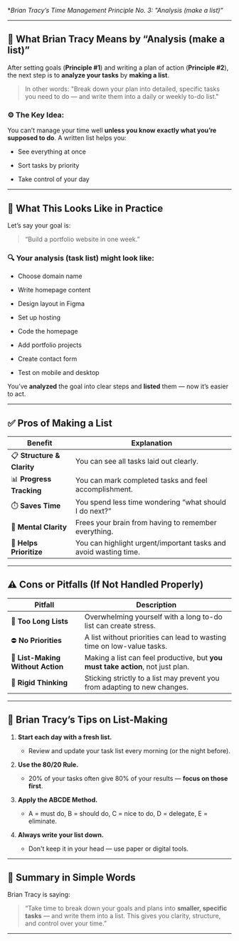  **Brian Tracy’s Time Management Principle No. 3:
	*"Analysis (make a list)”** 

---

## 🧠 **What Brian Tracy Means by “Analysis (make a list)”**

After setting goals (**Principle #1**) and writing a plan of action (**Principle #2**), the next step is to **analyze your tasks** by **making a list**.

> In other words: "Break down your plan into detailed, specific tasks you need to do — and write them into a daily or weekly to-do list."

### ⚙️ The Key Idea:

You can’t manage your time well **unless you know exactly what you’re supposed to do**. A written list helps you:

- See everything at once
    
- Sort tasks by priority
    
- Take control of your day
    

---

## 🧩 **What This Looks Like in Practice**

Let’s say your goal is:

> “Build a portfolio website in one week.”

### 🔍 Your analysis (task list) might look like:

- Choose domain name
    
- Write homepage content
    
- Design layout in Figma
    
- Set up hosting
    
- Code the homepage
    
- Add portfolio projects
    
- Create contact form
    
- Test on mobile and desktop
    

You’ve **analyzed** the goal into clear steps and **listed** them — now it’s easier to act.

---

## ✅ **Pros of Making a List**

|Benefit|Explanation|
|---|---|
|📋 **Structure & Clarity**|You can see all tasks laid out clearly.|
|📊 **Progress Tracking**|You can mark completed tasks and feel accomplishment.|
|⏱️ **Saves Time**|You spend less time wondering “what should I do next?”|
|🧠 **Mental Clarity**|Frees your brain from having to remember everything.|
|📌 **Helps Prioritize**|You can highlight urgent/important tasks and avoid wasting time.|

---

## ⚠️ **Cons or Pitfalls (If Not Handled Properly)**

|Pitfall|Description|
|---|---|
|🧾 **Too Long Lists**|Overwhelming yourself with a long to-do list can create stress.|
|⛔ **No Priorities**|A list without priorities can lead to wasting time on low-value tasks.|
|🔁 **List-Making Without Action**|Making a list can feel productive, but **you must take action**, not just plan.|
|📎 **Rigid Thinking**|Sticking strictly to a list may prevent you from adapting to new changes.|

---

## 📝 Brian Tracy’s Tips on List-Making

1. **Start each day with a fresh list.**
    
    - Review and update your task list every morning (or the night before).
        
2. **Use the 80/20 Rule.**
    
    - 20% of your tasks often give 80% of your results — **focus on those first**.
        
3. **Apply the ABCDE Method.**
    
    - A = must do, B = should do, C = nice to do, D = delegate, E = eliminate.
        
4. **Always write your list down.**
    
    - Don't keep it in your head — use paper or digital tools.
        

---

## 🧠 **Summary in Simple Words**

Brian Tracy is saying:

> “Take time to break down your goals and plans into **smaller, specific tasks** — and write them into a list. This gives you clarity, structure, and control over your time.”

---

